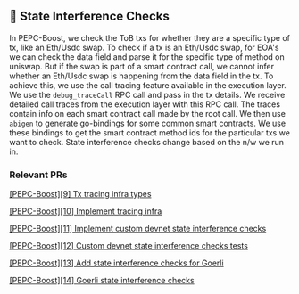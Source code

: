 ## 📝 State Interference Checks

In PEPC-Boost, we check the ToB txs for whether they are a specific type of tx, like an Eth/Usdc swap. To check if a tx is an Eth/Usdc swap, for EOA's we can check the data field and parse it for the specific type of method on uniswap. But if the swap is part of a smart contract call, we cannot infer whether an Eth/Usdc swap is happening from the data field in the tx.
To achieve this, we use the call tracing feature available in the execution layer. We use the `debug_traceCall` RPC call and pass in the tx details. We receive detailed call traces from the execution layer with this RPC call. The traces contain info on each smart contract call made by the root call. We then use `abigen` to generate go-bindings for some common smart contracts. We use these bindings to get the smart contract method ids for the particular txs we want to check.
State interference checks change based on the n/w we run in. 

### Relevant PRs

[[PEPC-Boost][9] Tx tracing infra types](https://github.com/bharath-123/pepc-boost-relay/pull/13)

[[PEPC-Boost][10] Implement tracing infra](https://github.com/bharath-123/pepc-boost-relay/pull/14)

[[PEPC-Boost][11] Implement custom devnet state interference checks](https://github.com/bharath-123/pepc-boost-relay/pull/15)

[[PEPC-Boost][12] Custom devnet state interference checks tests](https://github.com/bharath-123/pepc-boost-relay/pull/16)

[[PEPC-Boost][13] Add state interference checks for Goerli](https://github.com/bharath-123/pepc-boost-relay/pull/17)

[[PEPC-Boost][14] Goerli state interference checks](https://github.com/bharath-123/pepc-boost-relay/pull/18)